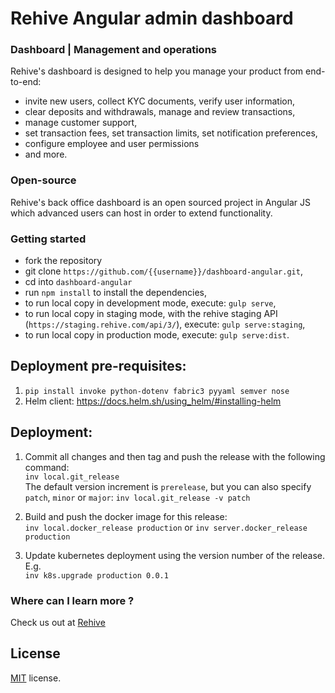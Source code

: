 # Rehive Angular admin dashboard

### Dashboard | Management and operations

Rehive's dashboard is designed to help you manage your product from end-to-end:
* invite new users, collect KYC documents, verify user information,
* clear deposits and withdrawals, manage and review transactions,
* manage customer support,
* set transaction fees, set transaction limits, set notification preferences,
* configure employee and user permissions
* and more.

### Open-source

Rehive's back office dashboard is an open sourced project in Angular JS which advanced users can host in order to extend functionality.

### Getting started

* fork the repository
* git clone  `https://github.com/{{username}}/dashboard-angular.git`,
* cd into `dashboard-angular`
* run `npm install` to install the dependencies,
* to run local copy in development mode, execute: `gulp serve`,
* to run local copy in staging mode, with the rehive staging API (`https://staging.rehive.com/api/3/`), execute: `gulp serve:staging`,
* to run local copy in production mode, execute: `gulp serve:dist`.

Deployment pre-requisites:
--------------------------
1. `pip install invoke python-dotenv fabric3 pyyaml semver nose`
2. Helm client: https://docs.helm.sh/using_helm/#installing-helm

Deployment:
-----------
1. Commit all changes and then tag and push the release with the following command:  
`inv local.git_release`  
The default version increment is `prerelease`, but you can also specify `patch`, `minor` or `major`:
`inv local.git_release -v patch`

2. Build and push the docker image for this release:  
`inv local.docker_release production` or `inv server.docker_release production`

3. Update kubernetes deployment using the version number of the release. E.g.  
`inv k8s.upgrade production 0.0.1`

### Where can I learn more ?

Check us out at [Rehive](http://www.rehive.com/)

License
-------------
<a href=/LICENSE.txt target="_blank">MIT</a> license.
